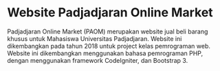 # Website Padjadjaran Online Market 
Padjadjaran Online Market (PAOM) merupakan website jual beli barang khusus untuk Mahasiswa Universitas Padjadjaran. Website ini dikembangkan pada tahun 2018 untuk project kelas pemrograman web. Website ini dikembangkan menggunakan bahasa pemrograman PHP, dengan menggunakan framework CodeIgniter, dan Bootstrap 3.

